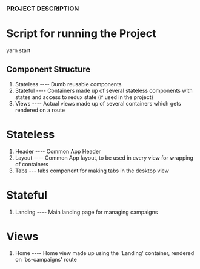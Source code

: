 ### PROJECT DESCRIPTION

# Script for running the Project
yarn start

## Component Structure
  1. Stateless ---- Dumb reusable components
  2. Stateful ---- Containers made up of several stateless components with states and access to redux state (if used in the project)
  3. Views ---- Actual views made up of several containers which gets rendered on a route

# Stateless
  1. Header ---- Common App Header
  2. Layout ---- Common App layout, to be used in every view for wrapping of containers
  3. Tabs --- tabs component for making tabs in the desktop view

# Stateful
  1. Landing ---- Main landing page for managing campaigns

# Views
  1. Home ---- Home view made up using the 'Landing' container, rendered on 'bs-campaigns' route